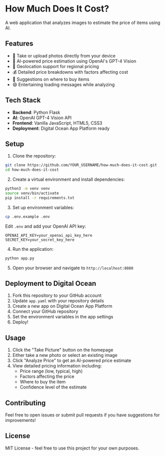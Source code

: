 # How Much Does It Cost?

A web application that analyzes images to estimate the price of items using AI.

## Features

- 📸 Take or upload photos directly from your device
- 🤖 AI-powered price estimation using OpenAI's GPT-4 Vision
- 📍 Geolocation support for regional pricing
- 💰 Detailed price breakdowns with factors affecting cost
- 🛒 Suggestions on where to buy items
- 😄 Entertaining loading messages while analyzing

## Tech Stack

- **Backend**: Python Flask
- **AI**: OpenAI GPT-4 Vision API
- **Frontend**: Vanilla JavaScript, HTML5, CSS3
- **Deployment**: Digital Ocean App Platform ready

## Setup

1. Clone the repository:
```bash
git clone https://github.com/YOUR_USERNAME/how-much-does-it-cost.git
cd how-much-does-it-cost
```

2. Create a virtual environment and install dependencies:
```bash
python3 -m venv venv
source venv/bin/activate
pip install -r requirements.txt
```

3. Set up environment variables:
```bash
cp .env.example .env
```

Edit `.env` and add your OpenAI API key:
```
OPENAI_API_KEY=your_openai_api_key_here
SECRET_KEY=your_secret_key_here
```

4. Run the application:
```bash
python app.py
```

5. Open your browser and navigate to `http://localhost:8080`

## Deployment to Digital Ocean

1. Fork this repository to your GitHub account
2. Update `app.yaml` with your repository details
3. Create a new app on Digital Ocean App Platform
4. Connect your GitHub repository
5. Set the environment variables in the app settings
6. Deploy!

## Usage

1. Click the "Take Picture" button on the homepage
2. Either take a new photo or select an existing image
3. Click "Analyze Price" to get an AI-powered price estimate
4. View detailed pricing information including:
   - Price range (low, typical, high)
   - Factors affecting the price
   - Where to buy the item
   - Confidence level of the estimate

## Contributing

Feel free to open issues or submit pull requests if you have suggestions for improvements!

## License

MIT License - feel free to use this project for your own purposes.